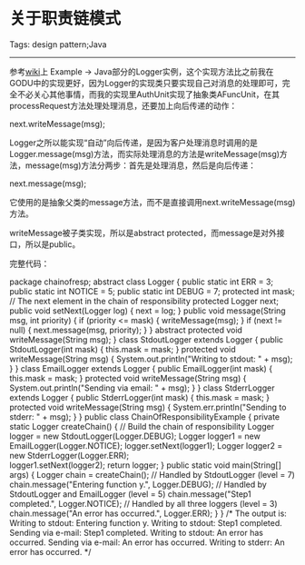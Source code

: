 # 关于职责链模式
Tags: design pattern;Java

------

参考[wiki](https://en.wikipedia.org/wiki/Chain-of-responsibility_pattern)上 Example -> Java部分的Logger实例，这个实现方法比之前我在GODU中的实现更好，因为Logger的实现类只要实现自己对消息的处理即可，完全不必关心其他事情，而我的实现里AuthUnit实现了抽象类AFuncUnit，在其processRequest方法处理处理消息，还要加上向后传递的动作：

 next.writeMessage(msg);

Logger之所以能实现“自动”向后传递，是因为客户处理消息时调用的是Logger.message(msg)方法，而实际处理消息的方法是writeMessage(msg)方法，message(msg)方法分两步：首先是处理消息，然后是向后传递：

 next.message(msg);

它使用的是抽象父类的message方法，而不是直接调用next.writeMessage(msg)方法。

 

writeMessage被子类实现，所以是abstract protected，而message是对外接口，所以是public。

 

完整代码：

 

 package chainofresp; 
 abstract class Logger { 
  public static int ERR = 3; 
  public static int NOTICE = 5; 
  public static int DEBUG = 7; 
  protected int mask; 
  // The next element in the chain of responsibility 
  protected Logger next; 
  public void setNext(Logger log) { 
   next = log; 
  } 
  public void message(String msg, int priority) { 
   if (priority <= mask) { 
    writeMessage(msg); 
   } 
   if (next != null) { 
    next.message(msg, priority); 
   } 
  } 
  abstract protected void writeMessage(String msg); 
 } 
 class StdoutLogger extends Logger { 
  public StdoutLogger(int mask) { 
   this.mask = mask; 
  } 
  protected void writeMessage(String msg) { 
   System.out.println("Writing to stdout: " + msg); 
  } 
 } 
 class EmailLogger extends Logger { 
  public EmailLogger(int mask) { 
   this.mask = mask; 
  } 
  protected void writeMessage(String msg) { 
   System.out.println("Sending via email: " + msg); 
  } 
 } 
 class StderrLogger extends Logger { 
  public StderrLogger(int mask) { 
   this.mask = mask; 
  } 
  protected void writeMessage(String msg) { 
   System.err.println("Sending to stderr: " + msg); 
  } 
 } 
 public class ChainOfResponsibilityExample { 
  private static Logger createChain() { 
   // Build the chain of responsibility 
   Logger logger = new StdoutLogger(Logger.DEBUG); 
   Logger logger1 = new EmailLogger(Logger.NOTICE); 
   logger.setNext(logger1); 
   Logger logger2 = new StderrLogger(Logger.ERR);  
   logger1.setNext(logger2); 
   return logger; 
  } 
  public static void main(String[] args) { 
   Logger chain = createChain(); 
   // Handled by StdoutLogger (level = 7) 
   chain.message("Entering function y.", Logger.DEBUG); 
   // Handled by StdoutLogger and EmailLogger (level = 5) 
   chain.message("Step1 completed.", Logger.NOTICE); 
   // Handled by all three loggers (level = 3) 
   chain.message("An error has occurred.", Logger.ERR); 
  } 
 } 
 /* 
 The output is: 
  Writing to stdout: Entering function y. 
  Writing to stdout: Step1 completed. 
  Sending via e-mail: Step1 completed. 
  Writing to stdout: An error has occurred. 
  Sending via e-mail: An error has occurred. 
  Writing to stderr: An error has occurred. 
 */
